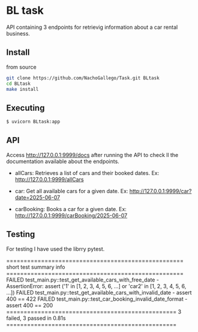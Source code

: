 # BL task

API containing 3 endpoints for retrievig information about a car rental business.


## Install

from source
```bash
git clone https://github.com/NachoGallego/Task.git BLtask
cd BLtask
make install
```



## Executing



```bash
$ uvicorn BLtask:app
```



## API

Access http://127.0.0.1:9999/docs after running the API to check ll the documentation available about the endpoints.

- allCars: Retrieves a list of cars and their booked dates. 
Ex: http://127.0.0.1:9999/allCars

- car: Get all available cars for a given date.
Ex: http://127.0.0.1:9999/car?date=2025-06-07

- carBooking: Books a car for a given date.
Ex: http://127.0.0.1:9999/carBooking/2025-06-07




## Testing

For testing I have used the librry pytest. 

=================================================== short test summary info =================================================== 
FAILED test_main.py::test_get_available_cars_with_free_date - AssertionError: assert ('1' in [1, 2, 3, 4, 5, 6, ...] or 'car2' in [1, 2, 3, 4, 5, 6, ...])
FAILED test_main.py::test_get_available_cars_with_invalid_date - assert 400 == 422
FAILED test_main.py::test_car_booking_invalid_date_format - assert 400 == 200
================================================= 3 failed, 3 passed in 0.81s =================================================



